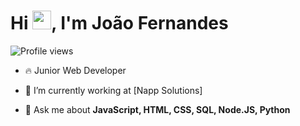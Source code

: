 <h1 align="left">Hi <img src="https://raw.githubusercontent.com/kaueMarques/kaueMarques/master/hi.gif" height="30px">, I'm João Fernandes</h1>
<p align="left"> <img src="https://komarev.com/ghpvc/?username=maykbrito&color=yellow" alt="Profile views" /> </p>

- 🔥 Junior Web Developer

- 🔭 I’m currently working at [Napp Solutions]

- 💬 Ask me about **JavaScript, HTML, CSS, SQL, Node.JS, Python**





